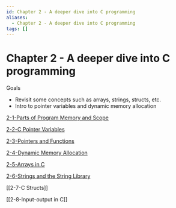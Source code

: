 ```yaml
---
id: Chapter 2 - A deeper dive into C programming
aliases:
  - Chapter 2 - A deeper dive into C programming
tags: []
---
```


# Chapter 2 - A deeper dive into C programming

Goals

- Revisit some concepts such as arrays, strings, structs, etc.
- Intro to pointer variables and dynamic memory allocation

[2-1-Parts of Program Memory and Scope](01-Areas/Computer/Dive_Into_Systems/notes/chapter2/2-1-Parts%20of%20Program%20Memory%20and%20Scope.md)

[2-2-C Pointer Variables](01-Areas/Computer/Dive_Into_Systems/notes/chapter2/2-2-C%20Pointer%20Variables.md)

[2-3-Pointers and Functions](01-Areas/Computer/Dive_Into_Systems/notes/chapter2/2-3-Pointers%20and%20Functions.md)

[2-4-Dynamic Memory Allocation](01-Areas/Computer/Dive_Into_Systems/notes/chapter2/2-4-Dynamic%20Memory%20Allocation.md)

[2-5-Arrays in C](01-Areas/Computer/Dive_Into_Systems/notes/chapter2/2-5-Arrays%20in%20C.md)

[2-6-Strings and the String Library](01-Areas/Computer/Dive_Into_Systems/notes/chapter2/2-6-Strings%20and%20the%20String%20Library.md)

[[2-7-C Structs]]

[[2-8-Input-output in C]]
